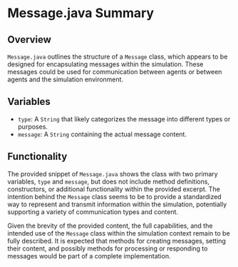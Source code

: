 # Message.java Summary

## Overview
`Message.java` outlines the structure of a `Message` class, which appears to be designed for encapsulating messages within the simulation. These messages could be used for communication between agents or between agents and the simulation environment.

## Variables
- `type`: A `String` that likely categorizes the message into different types or purposes.
- `message`: A `String` containing the actual message content.

## Functionality
The provided snippet of `Message.java` shows the class with two primary variables, `type` and `message`, but does not include method definitions, constructors, or additional functionality within the provided excerpt. The intention behind the `Message` class seems to be to provide a standardized way to represent and transmit information within the simulation, potentially supporting a variety of communication types and content.

Given the brevity of the provided content, the full capabilities, and the intended use of the `Message` class within the simulation context remain to be fully described. It is expected that methods for creating messages, setting their content, and possibly methods for processing or responding to messages would be part of a complete implementation.



